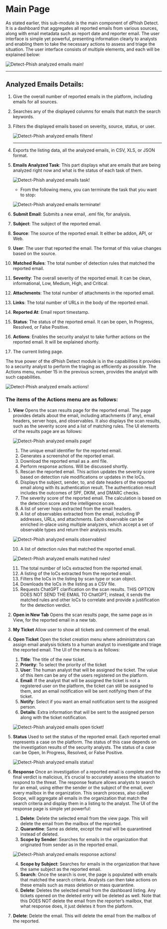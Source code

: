 # Main Page

As stated earlier, this sub-module is the main component of dPhish Detect. It is a dashboard that aggregates all reported emails from various sources, along with email metadata such as report date and reporter email. The user interface is simple yet powerful, presenting information clearly to analysts and enabling them to take the necessary actions to assess and triage the situation.
The user interface consists of multiple elements, and each will be explained below:

![Detect-Phish analyzed emails main!](../../assets/detect/analyzedEmails/main.png "Detect-Phish analyzed emails main")

---

## Analyzed Emails Details:
1. Give the overall number of reported emails in the platform, including emails for all sources.
2. Searches any of the displayed columns for emails that match the search keywords.
3. Filters the displayed emails based on severity, source, status, or user.

   ![Detect-Phish analyzed emails filters!](../../assets/detect/analyzedEmails/filters_list.png "Detect-Phish analyzed emails filters")

   ---

4. Exports the listing data, all the analyzed emails, in CSV, XLS, or JSON format.
5. **Emails Analyzed Task**: This part displays what are emails that are being analyzed right now and what is the status of each task of them.

    ![Detect-Phish analyzed emails task!](../../assets/detect/analyzedEmails/emails_analyzed_tasks.png "Detect-Phish analyzed emails task")

    - From the following menu, you can terminate the task that you want to stop:

    ![Detect-Phish analyzed emails terminate!](../../assets/detect/analyzedEmails/task_terminate.png "Detect-Phish analyzed emails terminate")
    
6. **Submit Email**: Submits a new email, .eml file, for analysis. 
7. **Subject**: The subject of the reported email.
8. **Source**: The source of the reported email. It either be addon, API, or Web.
9. **User**: The user that reported the email. The format of this value changes based on the source.
10. **Matched Rules**: The total number of detection rules that matched the reported email.
11. **Severity**: The overall severity of the reported email. It can be clean, informational, Low, Medium, High, and Critical.
12. **Attachments**: The total number of attachments in the reported email.
13. **Links**: The total number of URLs in the body of the reported email.
14. **Reported At**: Email report timestamp.
15. **Status**: The status of the reported email. It can be open, In Progress, Resolved, or False Positive. 
16. **Actions**: Enables the security analyst to take further actions on the reported email. It will be explained shortly.
17. The current listing page.

The true power of the dPhish Detect module is in the capabilities it provides to a security analyst to perform the triaging as efficiently as possible. The Actions menu, number 15 in the previous screen, provides the analyst with such capabilities. 

![Detect-Phish analyzed emails actions!](../../assets/detect/analyzedEmails/emails_actions.png "Detect-Phish analyzed emails actions")

### The items of the Actions menu are as follows:
1. **View**
    Opens the scan results page for the reported email. The page provides details about the email, including attachments (if any), email headers, server hops, and observables. It also displays the scan results, such as the severity score and a list of matching rules.
    The UI elements of the results page are as follows:

    ![Detect-Phish analyzed emails page!](../../assets/detect/analyzedEmails/emails_analysis_page.png "Detect-Phish analyzed emails page")

    1. The unique email identifier for the reported email.
    2. Generates a screenshot of the reported email.
    3. Download the reported email as a .eml file.
    4. Perform response actions. Will be discussed shortly.
    5. Rescan the reported email. This action updates the severity score based on detection rule modifications or updates in the IoCs.
    6. Displays the subject, sender, to, and date headers of the reported email along with its authentication result. The authentication result includes the outcomes of SPF, DKIM, and DMARC checks.
    7. The severity score of the reported email. The calculation is based on the detection score and the intelligence score. 
    8. A list of server hops extracted from the email headers.
    9. A list of observables extracted from the email, including IP addresses, URLs, and attachments. Each observable can be enriched in-place using multiple analyzers, which accept a set of observable types and return their analysis results.

   ![Detect-Phish analyzed emails observables!](../../assets/detect/analyzedEmails/emails_observables.png "Detect-Phish analyzed emails observables")

    10. A list of detection rules that matched the reported email.

    ![Detect-Phish analyzed emails matched rules!](../../assets/detect/analyzedEmails/emails_matched_rules.png "Detect-Phish analyzed emails matched rules")

    11. The total number of IoCs extracted from the reported email.
    12. A listing of the IoCs extracted from the reported email. 
    13. Filters the IoCs in the listing by scan type or scan object.
    14. Downloads the IoCs in the listing as a CSV file.
    15. Requests ChatGPT clarification on the scan results. THIS OPTION DOES NOT SEND THE EMAIL TO ChatGPT; instead, it sends the matched rules and other IoCs to correlate and provide a justification for the detection verdict.

2. **Open in New Tab**
    Opens the scan results page, the same page as in View, for the reported email in a new tab. 

3. **My Ticket**
    Allow user to show all tickets and comment of the email.

4. **Open Ticket**
    Open the ticket creation menu where administrators can assign email analysis tickets to a human analyst to investigate and triage the reported email. The UI of the menu is as follows:

    1. **Title**: The title of the new ticket.
    2. **Priority**: To select the priority of the ticket
    4. **User**: The human analyst that will be assigned the ticket. The value of this item can be any of the users registered on the platform.
    3. **Email**: If the analyst that will be assigned the ticket is not a registered user on the platform, the ticket can still be assigned to them, and an email notification will be sent notifying them of the ticket.
    5. **Notify**: Select if you want an email notification sent to the assigned person.
    6. **Details**: Extra information that will be sent to the assigned person along with the ticket notification.

    ![Detect-Phish analyzed emails open ticket!](../../assets/detect/analyzedEmails/emails_open_ticket.png "Detect-Phish analyzed emails open ticket")

5. **Status**
    Used to set the status of the reported email. Each reported email represents a case on the platform. The status of this case depends on the investigation results of the security analysts. The status of a case can be Open, In Progress, Resolved, or False Positive.

    ![Detect-Phish analyzed emails status!](../../assets/detect/analyzedEmails/emails_status.png "Detect-Phish analyzed emails status")

6. **Response**
    Once an investigation of a reported email is complete and the final verdict is malicious, it’s crucial to accurately assess the situation to respond to the threat. The response feature allows analysts to search for an email, using either the sender or the subject of the email, over every mailbox in the organization. This search process, also called Scope, will aggregate all emails in the organization that match the search criteria and display them in a listing to the analyst. The UI of the response page is simple yet powerful:

    1. **Delete**: Delete the selected email from the view page. This will delete the email from the mailbox of the reported.
    2. **Quarantine**: Same as delete, except the mail will be quarantined instead of deleted.
    3. **Scope by Sender**: Searches for emails in the organization that originated from sender as in the reported email.

    ![Detect-Phish analyzed emails response actions!](../../assets/detect/analyzedEmails/emails_response_actions.png "Detect-Phish analyzed emails response actions")

    4. **Scope by Subject**: Searches for emails in the organization that have the same subject as the reported email.
    5. **Search**: Once the search is over, the page is populated with emails that matched the search criteria. Analysts can then take actions on these emails such as mass deletion or mass quarantine.
    6. **Delete**: Deletes the selected email from the dashboard listing. Any tickets opened on the deleted entry will be deleted as well. Note that this DOES NOT delete the email from the reporter’s mailbox, that what response does, it just deletes it from the platform.

7. **Delete**: Delete the email. This will delete the email from the mailbox of the reported.
